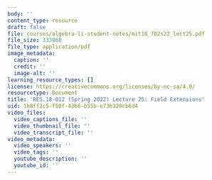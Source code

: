```yaml
---
body: ''
content_type: resource
draft: false
file: courses/algebra-ii-student-notes/mit18_702s22_lect25.pdf
file_size: 333868
file_type: application/pdf
image_metadata:
  caption: ''
  credit: ''
  image-alt: ''
learning_resource_types: []
license: https://creativecommons.org/licenses/by-nc-sa/4.0/
resourcetype: Document
title: 'RES.18-012 (Spring 2022) Lecture 25: Field Extensions'
uid: 1b8ff2c5-f50f-43b6-b55b-e73b320cb6d4
video_files:
  video_captions_file: ''
  video_thumbnail_file: ''
  video_transcript_file: ''
video_metadata:
  video_speakers: ''
  video_tags: ''
  youtube_description: ''
  youtube_id: ''
---
```

